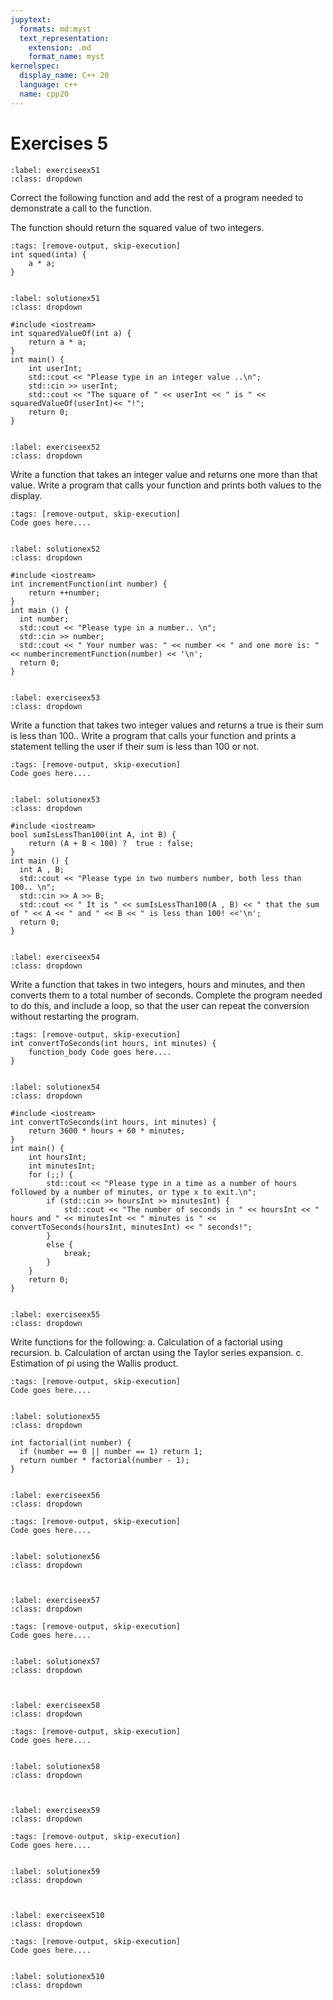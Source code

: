 ```yaml
---
jupytext:
  formats: md:myst
  text_representation:
    extension: .md
    format_name: myst
kernelspec:
  display_name: C++ 20
  language: c++
  name: cpp20
---
```


# Exercises 5

````{exercise-start} 
:label: exerciseex51
:class: dropdown
````
Correct the following function and add the rest of a program needed to demonstrate a call to the function. 

The function should return the squared value of two integers.
```{code-cell} c++
:tags: [remove-output, skip-execution]
int squed(inta) {
	a * a;
}
```
````{exercise-end}
````

````{solution-start} exerciseex51
:label: solutionex51
:class: dropdown
````
```{code-block} c++
#include <iostream>
int squaredValueOf(int a) {
    return a * a;
}
int main() {
    int userInt;
    std::cout << "Please type in an integer value ..\n";
    std::cin >> userInt;
    std::cout << "The square of " << userInt << " is " << squaredValueOf(userInt)<< "!";
    return 0;
}
```
````{solution-end}
````

````{exercise-start} 
:label: exerciseex52
:class: dropdown
````
Write a function that takes an integer value and returns one more than that value.
Write a program that calls your function and prints both values to the display.
```{code-cell} c++
:tags: [remove-output, skip-execution]
Code goes here....
```
````{exercise-end}
````

````{solution-start} exerciseex52
:label: solutionex52
:class: dropdown
````
```{code-block} c++
#include <iostream>
int incrementFunction(int number) {
	return ++number;
}
int main () {
  int number;
  std::cout << "Please type in a number.. \n";
  std::cin >> number;
  std::cout << " Your number was: " << number << " and one more is: " << numberincrementFunction(number) << '\n';
  return 0;
}
```
````{solution-end}
````

````{exercise-start} 
:label: exerciseex53
:class: dropdown
````
Write a function that takes two integer values and returns a true is their sum is less than 100..
Write a program that calls your function and prints a statement telling the user if their sum is less than 100 or not.
```{code-cell} c++
:tags: [remove-output, skip-execution]
Code goes here....
```
````{exercise-end}
````

````{solution-start} exerciseex53
:label: solutionex53
:class: dropdown
````
```{code-block} c++
#include <iostream>
bool sumIsLessThan100(int A, int B) {
	return (A + B < 100) ?  true : false;
}
int main () {
  int A , B;
  std::cout << "Please type in two numbers number, both less than 100.. \n";
  std::cin >> A >> B;
  std::cout << " It is " << sumIsLessThan100(A , B) << " that the sum of " << A << " and " << B << " is less than 100! <<'\n';
  return 0;
}
```
````{solution-end}
````




````{exercise-start} 
:label: exerciseex54
:class: dropdown
````
Write a function that takes in two integers, hours and minutes, and then converts them to a total number of seconds.
Complete the program needed to do this, and include a loop, so that the user can repeat the conversion without restarting the program.
```{code-cell} c++
:tags: [remove-output, skip-execution]
int convertToSeconds(int hours, int minutes) {
	function_body Code goes here....
}
```
````{exercise-end}
````

````{solution-start} exerciseex54
:label: solutionex54
:class: dropdown
````
```{code-block} c++
#include <iostream>
int convertToSeconds(int hours, int minutes) {
    return 3600 * hours + 60 * minutes;
}
int main() {
    int hoursInt;
    int minutesInt;
    for (;;) {
        std::cout << "Please type in a time as a number of hours followed by a number of minutes, or type x to exit.\n";
        if (std::cin >> hoursInt >> minutesInt) {
            std::cout << "The number of seconds in " << hoursInt << " hours and " << minutesInt << " minutes is " << convertToSeconds(hoursInt, minutesInt) << " seconds!";
        }
        else {
            break;
        }
    }
    return 0;
}
```
````{solution-end}
````


````{exercise-start} 
:label: exerciseex55
:class: dropdown
````
Write functions for the following:
a.	Calculation of a factorial using recursion.
b.	Calculation of arctan using the Taylor series expansion.
c.	Estimation of pi using the Wallis product.

```{code-cell} c++
:tags: [remove-output, skip-execution]
Code goes here....
```
````{exercise-end}
````

````{solution-start} exerciseex55
:label: solutionex55
:class: dropdown
````
```{code-block} c++
int factorial(int number) {
  if (number == 0 || number == 1) return 1;
  return number * factorial(number - 1);
}
```
````{solution-end}
````


````{exercise-start} 
:label: exerciseex56
:class: dropdown
````

```{code-cell} c++
:tags: [remove-output, skip-execution]
Code goes here....
```
````{exercise-end}
````

````{solution-start} exerciseex56
:label: solutionex56
:class: dropdown
````
```{code-block} c++

```
````{solution-end}
````


````{exercise-start} 
:label: exerciseex57
:class: dropdown
````

```{code-cell} c++
:tags: [remove-output, skip-execution]
Code goes here....
```
````{exercise-end}
````

````{solution-start} exerciseex57
:label: solutionex57
:class: dropdown
````
```{code-block} c++

```
````{solution-end}
````

````{exercise-start} 
:label: exerciseex58
:class: dropdown
````

```{code-cell} c++
:tags: [remove-output, skip-execution]
Code goes here....
```
````{exercise-end}
````

````{solution-start} exerciseex58
:label: solutionex58
:class: dropdown
````
```{code-block} c++

```
````{solution-end}
````

````{exercise-start} 
:label: exerciseex59
:class: dropdown
````

```{code-cell} c++
:tags: [remove-output, skip-execution]
Code goes here....
```
````{exercise-end}
````

````{solution-start} exerciseex59
:label: solutionex59
:class: dropdown
````
```{code-block} c++

```
````{solution-end}
````

````{exercise-start} 
:label: exerciseex510
:class: dropdown
````

```{code-cell} c++
:tags: [remove-output, skip-execution]
Code goes here....
```
````{exercise-end}
````

````{solution-start} exerciseex510
:label: solutionex510
:class: dropdown
````
```{code-block} c++

```
````{solution-end}
````




